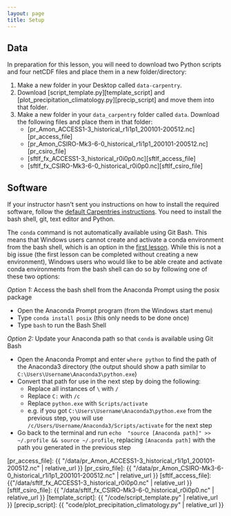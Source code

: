 ```yaml
---
layout: page
title: Setup
---
```


## Data

In preparation for this lesson,
you will need to download two Python scripts and four netCDF files and place them in a new folder/directory:

1. Make a new folder in your Desktop called `data-carpentry`.
2. Download [script_template.py][template_script] and [plot_precipitation_climatology.py][precip_script] and move them into that folder.
3. Make a new folder in your `data_carpentry` folder called `data`.
   Download the following files and place them in that folder:
   - [pr_Amon_ACCESS1-3_historical_r1i1p1_200101-200512.nc][pr_access_file]
   - [pr_Amon_CSIRO-Mk3-6-0_historical_r1i1p1_200101-200512.nc][pr_csiro_file]
   - [sftlf_fx_ACCESS1-3_historical_r0i0p0.nc][sftlf_access_file]
   - [sftlf_fx_CSIRO-Mk3-6-0_historical_r0i0p0.nc][sftlf_csiro_file]


## Software

If your instructor hasn't sent you instructions on how to install the required software,
follow the [default Carpentries instructions](https://carpentries.github.io/workshop-template/#setup).
You need to install the bash shell, git, text editor and Python.

The `conda` command is not automatically available using Git Bash.
This means that Windows users cannot create and activate a conda environment from the bash shell,
which is an option in the [first lesson](https://carpentrieslab.github.io/python-aos-lesson/01-conda/index.html).
While this is not a big issue (the first lesson can be completed without creating a new environment),
Windows users who would like to be able create and activate conda environments from the bash shell
can do so by following one of these two options:

*Option 1:* Access the bash shell from the Anaconda Prompt using the posix package

* Open the Anaconda Prompt program (from the Windows start menu)
* Type `conda install posix` (this only needs to be done once)
* Type `bash` to run the Bash Shell

*Option 2:* Update your Anaconda path so that `conda` is available using Git Bash

* Open the Anaconda Prompt and enter `where python` to find the path of the Anaconda3 directory (the output should show a path similar to `C:\Users\Username\Anaconda3\python.exe`)
* Convert that path for use in the next step by doing the following:
    * Replace all instances of `\` with `/`
    * Replace `C:` with `/c`
    * Replace `python.exe` with `Scripts/activate`
    * e.g. if you got `C:\Users\Username\Anaconda3\python.exe` from the previous step, you will use `/c/Users/Username/Anaconda3/Scripts/activate` for the next step
* Go back to the terminal and run `echo  "source [Anaconda path]" >> ~/.profile && source ~/.profile`, replacing `[Anaconda path]` with the path you generated in the previous step



[pr_access_file]: {{ "/data/pr_Amon_ACCESS1-3_historical_r1i1p1_200101-200512.nc" | relative_url }}
[pr_csiro_file]: {{ "/data/pr_Amon_CSIRO-Mk3-6-0_historical_r1i1p1_200101-200512.nc" | relative_url }}
[sftlf_access_file]: {{"/data/sftlf_fx_ACCESS1-3_historical_r0i0p0.nc" | relative_url }}
[sftlf_csiro_file]: {{ "/data/sftlf_fx_CSIRO-Mk3-6-0_historical_r0i0p0.nc" | relative_url }}
[template_script]: {{ "/code/script_template.py" | relative_url }}
[precip_script]: {{ "code/plot_precipitation_climatology.py" | relative_url }}
